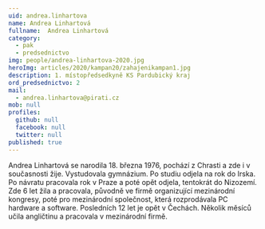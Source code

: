 ```yaml
---
uid: andrea.linhartova
name: Andrea Linhartová
fullname:  Andrea Linhartová
category:
  - pak
  - predsednictvo
img: people/andrea-linhartova-2020.jpg
heroImg: articles/2020/kampan20/zahajenikampan1.jpg
description: 1. místopředsedkyně KS Pardubický kraj
ord_predsednictvo: 2
mail:
  - andrea.linhartova@pirati.cz
mob: null
profiles:
  github: null
  facebook: null
  twitter: null
published: true
---
```

Andrea Linhartová se narodila 18. března 1976, pochází z Chrasti a zde i v současnosti žije. Vystudovala gymnázium. Po studiu odjela na rok do Irska. Po návratu pracovala rok v Praze a poté opět odjela, tentokrát do Nizozemí. Zde 6 let žila a pracovala, původně ve firmě organizující mezinárodní kongresy, poté pro mezinárodní společnost, která rozprodávala PC hardware a software. Posledních 12 let je opět v Čechách. Několik měsíců učila angličtinu a pracovala v mezinárodní firmě.
